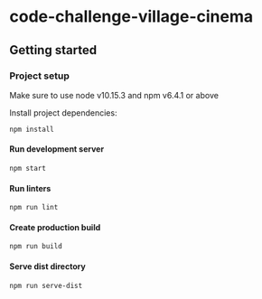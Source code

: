 # code-challenge-village-cinema

## Getting started

### Project setup

Make sure to use node v10.15.3 and npm v6.4.1 or above

Install project dependencies:

```
npm install
```

#### Run development server

```
npm start
```

#### Run linters

```
npm run lint
```

#### Create production build

```
npm run build
```

#### Serve dist directory

```
npm run serve-dist
```